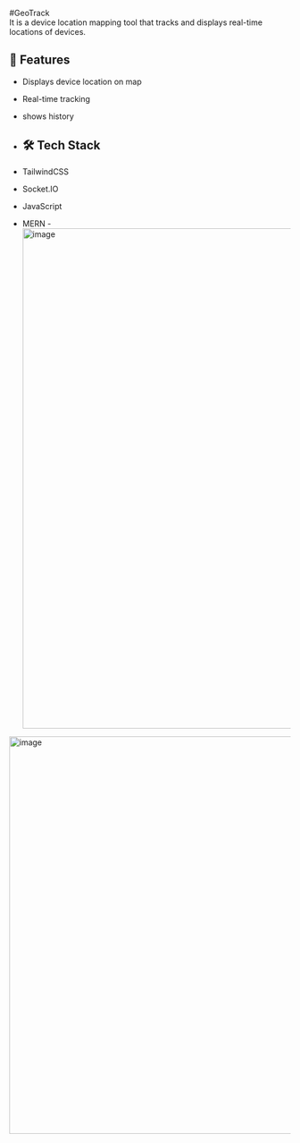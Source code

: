 #GeoTrack  
It is a device location mapping tool that tracks and displays real-time locations of devices.
## 🚀 Features
- Displays device location on map  
- Real-time tracking
- shows history
 
- ## 🛠️ Tech Stack 
- TailwindCSS  
- Socket.IO
- JavaScript
- MERN
-<img width="1900" height="895" alt="image" src="https://github.com/user-attachments/assets/55eff986-db13-46af-99e0-aadcb88e3e6d" />

<img width="1051" height="711" alt="image" src="https://github.com/user-attachments/assets/f0fd99d0-443c-4bb6-bf8d-a16bec1a7648" />
